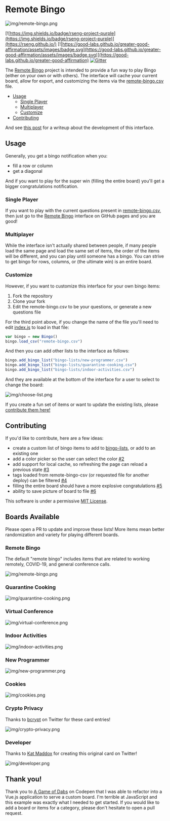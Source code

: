 # Remote Bingo

![img/remote-bingo.png](img/remote-bingo.png)

[![https://img.shields.io/badge/rseng-project-purple](https://img.shields.io/badge/rseng-project-purple)](https://rseng.github.io/) [![https://good-labs.github.io/greater-good-affirmation/assets/images/badge.svg](https://good-labs.github.io/greater-good-affirmation/assets/images/badge.svg)](https://good-labs.github.io/greater-good-affirmation) [![Gitter](https://badges.gitter.im/rseng/community.svg)](https://gitter.im/rseng/community?utm_source=badge&utm_medium=badge&utm_campaign=pr-badge)

The [Remote Bingo](https://rseng.github.io/remote-bingo/) project 
is intended to provide a fun way to play Bingo (either on your own or with others).
The interface will cache your current board, allow for export, and customizing
the items via the [remote-bingo.csv](remote-bingo.csv) file.

 - [Usage](#usage)
   - [Single Player](#single-player)
   - [Multiplayer](#multiplayer)
   - [Customize](#customize)
 - [Contributing](#contributing)


And see [this post](https://vsoch.github.io/2020/remote-bingo/#bingo-lists) for a writeup
about the development of this interface.

## Usage

Generally, you get a bingo notification when you:

 - fill a row or column
 - get a diagonal
 
And if you want to play for the super win (filling the entire board) you'll get
a bigger congratulations notification.

### Single Player

If you want to play with the current questions present in [remote-bingo.csv](remote-bingo.csv),
then just go to the [Remote Bingo](https://rseng.github.io/remote-bingo/) interface on GitHub pages and you
are good! 

### Multiplayer

While the interface isn't actually shared between people, if many people load the same
page and load the same set of items, the order of the items will be different, 
and you can play until someone has a bingo. You can strive to get bingo
for rows, columns, or (the ultimate win) is an entire board.

### Customize

However, if you want to customize this interface for your own bingo items:

 1. Fork the repository
 2. Clone your fork
 3. Edit the remote-bingo.csv to be your questions, or generate a new questions file

For the third point above, if you change the name of the file you'll need to edit [index.js](assets/js/index.js)
to load in that file:

```js
var bingo = new Bingo()
bingo.load_csv("remote-bingo.csv")
```

And then you can add other lists to the interface as follows:

```js
bingo.add_bingo_list("bingo-lists/new-programmer.csv")
bingo.add_bingo_list("bingo-lists/quarantine-cooking.csv")
bingo.add_bingo_list("bingo-lists/indoor-activities.csv")
```

And they are available at the bottom of the interface for a user to select to
change the board:

![img/choose-list.png](img/choose-list.png)

If you create a fun set of items or want to update the existing lists, 
please [contribute them here!](https://github.com/rseng/remote-bingo)

## Contributing

If you'd like to contribute, here are a few ideas:

 - create a custom list of bingo items to add to [bingo-lists](bingo-lists), or add to an existing one
 - add a color picker so the user can select the color [#2](https://github.com/rseng/remote-bingo/issues/2)
 - add support for local cache, so refreshing the page can reload a previous state [#3](https://github.com/rseng/remote-bingo/issues/3)
 - tags loaded from remote-bingo-csv (or requested file for another deploy) can be filtered [#4](https://github.com/rseng/remote-bingo/issues/4)
 - filling the entire board should have a more explosive congratulations [#5](https://github.com/rseng/remote-bingo/issues/5)
 - ability to save picture of board to file [#6](https://github.com/rseng/remote-bingo/issues/6)

This software is under a permissive [MIT License](LICENSE).

## Boards Available

Please open a PR to update and improve these lists! More items mean better randomization
and variety for playing different boards.

### Remote Bingo

The default "remote bingo" includes items that are related to working remotely,
COVID-19, and general conference calls.

![img/remote-bingo.png](img/remote-bingo.png)

### Quarantine Cooking

![img/quarantine-cooking.png](img/quarantine-cooking.png)


### Virtual Conference

![img/virtual-conference.png](img/virtual-conference.png)

### Indoor Activities

![img/indoor-activities.png](img/indoor-activities.png)

### New Programmer

![img/new-programmer.png](img/new-programmer.png)

### Cookies

![img/cookies.png](img/cookies.png)


### Crypto Privacy

Thanks to [bcrypt](https://twitter.com/bcrypt/status/1286763370213859328) on Twitter for these card entries!

![img/crypto-privacy.png](img/crypto-privacy.png)

### Developer

Thanks to [Kat Maddox](https://twitter.com/ctrlshifti/status/1285733114615037953) for creating this original
card on Twitter!

![img/developer.png](img/developer.png)


## Thank you!

Thank you to [A Game of Dabs](https://codepen.io/nbrombal/pen/JAedG) on Codepen
that I was able to refactor into a Vue.js application to serve a custom board.
I'm terrible at JavaScript and this example was exactly what I needed to get started. If you
would like to add a board or items for a category, please don't hesitate to open a pull request.
